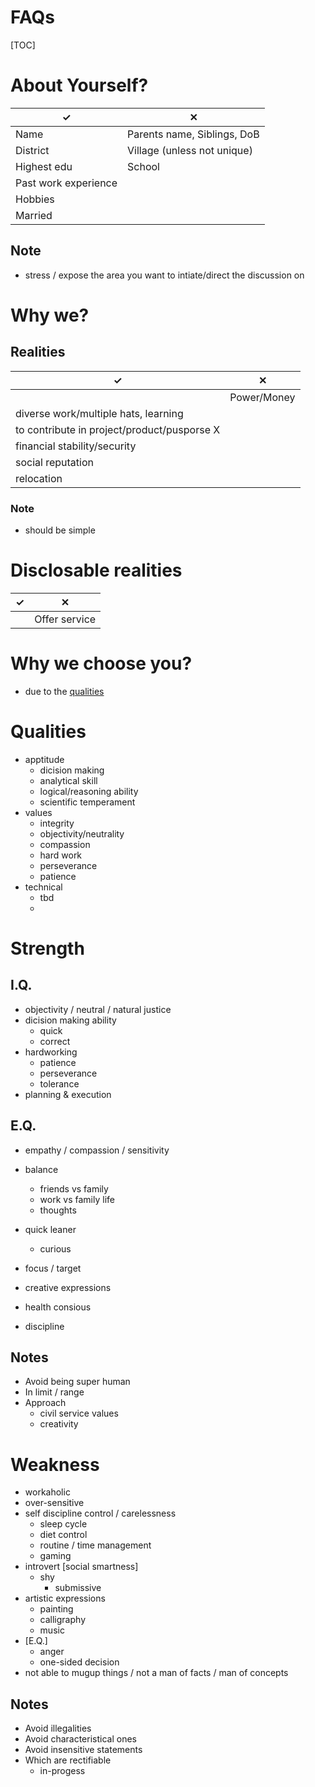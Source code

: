 # FAQs

[TOC]


# About Yourself?

|✓|✕|
|-|-|
|Name|Parents name, Siblings, DoB|
|District| Village (unless not unique)|
|Highest edu|School|
|Past work experience||
|Hobbies||
|Married||

## Note
- stress / expose the area you want to intiate/direct the discussion on

# Why we?

## Realities
|✓|✕|
|-|-|
||Power/Money|
|diverse work/multiple hats, learning||
|to contribute in project/product/pusporse X||
|financial stability/security||
|social reputation||
|relocation||

### Note
- should be simple

# Disclosable realities
|✓|✕|
|-|-|
||Offer service|

# Why we choose you?
- due to the [qualities](#qualities)


# Qualities
- apptitude
    - dicision making
    - analytical skill
    - logical/reasoning ability
    - scientific temperament
- values
    - integrity
    - objectivity/neutrality
    - compassion
    - hard work
    - perseverance
    - patience
- technical
    - tbd
    -

# Strength

## I.Q.
- objectivity / neutral / natural justice
- dicision making ability
    - quick
    - correct
- hardworking
    - patience
    - perseverance
    - tolerance
- planning & execution

## E.Q.
- empathy / compassion / sensitivity
- balance
    - friends vs family
    - work vs family life
    - thoughts
- quick leaner
    - curious
- focus / target


- creative expressions
- health consious
- discipline

## Notes
- Avoid being super human
- In limit / range
- Approach
    - civil service values
    - creativity


# Weakness

- workaholic
- over-sensitive
- self discipline control / carelessness
    - sleep cycle
    - diet control
    - routine / time management
    - gaming
- introvert [social smartness]
    - shy
        - submissive
- artistic expressions
    - painting
    - calligraphy
    - music
- [E.Q.]
    - anger
    - one-sided decision
- not able to mugup things / not a man of facts / man of concepts


## Notes
- Avoid illegalities
- Avoid characteristical ones
- Avoid insensitive statements
- Which are rectifiable 
    - in-progess
